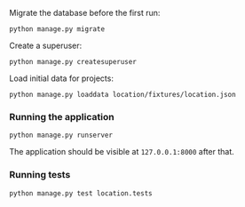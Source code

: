 Migrate the database before the first run:

    python manage.py migrate

Create a superuser:

    python manage.py createsuperuser

Load initial data for projects:

    python manage.py loaddata location/fixtures/location.json

### Running the application

    python manage.py runserver

The application should be visible at `127.0.0.1:8000` after that.

### Running tests

    python manage.py test location.tests


